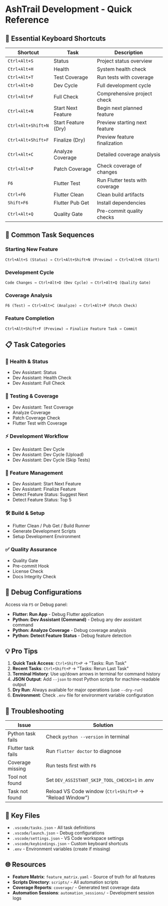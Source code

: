 # AshTrail Development - Quick Reference

## 🎯 Essential Keyboard Shortcuts

| Shortcut | Task | Description |
|----------|------|-------------|
| `Ctrl+Alt+S` | Status | Project status overview |
| `Ctrl+Alt+H` | Health | System health check |
| `Ctrl+Alt+T` | Test Coverage | Run tests with coverage |
| `Ctrl+Alt+D` | Dev Cycle | Full development cycle |
| `Ctrl+Alt+F` | Full Check | Comprehensive project check |
| `Ctrl+Alt+N` | Start Next Feature | Begin next planned feature |
| `Ctrl+Alt+Shift+N` | Start Feature (Dry) | Preview starting next feature |
| `Ctrl+Alt+Shift+F` | Finalize (Dry) | Preview feature finalization |
| `Ctrl+Alt+C` | Analyze Coverage | Detailed coverage analysis |
| `Ctrl+Alt+P` | Patch Coverage | Check coverage of changes |
| `F6` | Flutter Test | Run Flutter tests with coverage |
| `Ctrl+F6` | Flutter Clean | Clean build artifacts |
| `Shift+F6` | Flutter Pub Get | Install dependencies |
| `Ctrl+Alt+Q` | Quality Gate | Pre-commit quality checks |

## 🚀 Common Task Sequences

### Starting New Feature
```
Ctrl+Alt+S (Status) → Ctrl+Alt+Shift+N (Preview) → Ctrl+Alt+N (Start)
```

### Development Cycle
```
Code Changes → Ctrl+Alt+D (Dev Cycle) → Ctrl+Alt+Q (Quality Gate)
```

### Coverage Analysis
```
F6 (Test) → Ctrl+Alt+C (Analyze) → Ctrl+Alt+P (Patch Check)
```

### Feature Completion
```
Ctrl+Alt+Shift+F (Preview) → Finalize Feature Task → Commit
```

## 📋 Task Categories

### 🏥 **Health & Status**
- Dev Assistant: Status
- Dev Assistant: Health Check
- Dev Assistant: Full Check

### 🧪 **Testing & Coverage**  
- Dev Assistant: Test Coverage
- Analyze Coverage
- Patch Coverage Check
- Flutter Test with Coverage

### ⚡ **Development Workflow**
- Dev Assistant: Dev Cycle
- Dev Assistant: Dev Cycle (Upload)
- Dev Assistant: Dev Cycle (Skip Tests)

### 🎯 **Feature Management**
- Dev Assistant: Start Next Feature
- Dev Assistant: Finalize Feature
- Detect Feature Status: Suggest Next
- Detect Feature Status: Top 5

### 🛠️ **Build & Setup**
- Flutter Clean / Pub Get / Build Runner
- Generate Development Scripts
- Setup Development Environment

### ✅ **Quality Assurance**
- Quality Gate
- Pre-commit Hook
- License Check
- Docs Integrity Check

## 🐛 Debug Configurations

Access via `F5` or Debug panel:
- **Flutter: Run App** - Debug Flutter application
- **Python: Dev Assistant (Command)** - Debug any dev assistant command
- **Python: Analyze Coverage** - Debug coverage analysis
- **Python: Detect Feature Status** - Debug feature detection

## 💡 Pro Tips

1. **Quick Task Access**: `Ctrl+Shift+P` → "Tasks: Run Task"
2. **Recent Tasks**: `Ctrl+Shift+P` → "Tasks: Rerun Last Task"
3. **Terminal History**: Use up/down arrows in terminal for command history
4. **JSON Output**: Add `--json` to most Python scripts for machine-readable output
5. **Dry Run**: Always available for major operations (use `--dry-run`)
6. **Environment**: Check `.env` file for environment variable configuration

## 🔧 Troubleshooting

| Issue | Solution |
|-------|----------|
| Python task fails | Check `python --version` in terminal |
| Flutter task fails | Run `flutter doctor` to diagnose |
| Coverage missing | Run tests first with `F6` |
| Tool not found | Set `DEV_ASSISTANT_SKIP_TOOL_CHECKS=1` in .env |
| Task not found | Reload VS Code window (`Ctrl+Shift+P` → "Reload Window") |

## 📂 Key Files

- `.vscode/tasks.json` - All task definitions
- `.vscode/launch.json` - Debug configurations  
- `.vscode/settings.json` - VS Code workspace settings
- `.vscode/keybindings.json` - Custom keyboard shortcuts
- `.env` - Environment variables (create if missing)

## 🌐 Resources

- **Feature Matrix**: `feature_matrix.yaml` - Source of truth for all features
- **Scripts Directory**: `scripts/` - All automation scripts
- **Coverage Reports**: `coverage/` - Generated test coverage data
- **Automation Sessions**: `automation_sessions/` - Development session logs